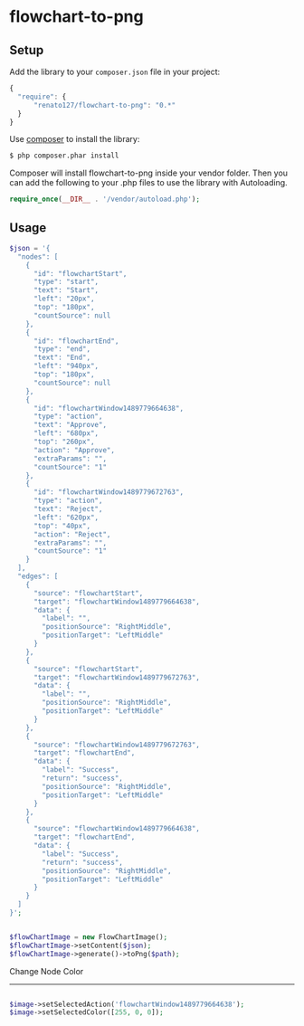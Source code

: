 # flowchart-to-png

Setup
-----

 Add the library to your `composer.json` file in your project:

```javascript
{
  "require": {
      "renato127/flowchart-to-png": "0.*"
  }
}
```

Use [composer](http://getcomposer.org) to install the library:

```bash
$ php composer.phar install
```

Composer will install flowchart-to-png inside your vendor folder. Then you can add the following to your
.php files to use the library with Autoloading.

```php
require_once(__DIR__ . '/vendor/autoload.php');
```

Usage
-----


```php
$json = '{
  "nodes": [
    {
      "id": "flowchartStart",
      "type": "start",
      "text": "Start",
      "left": "20px",
      "top": "180px",
      "countSource": null
    },
    {
      "id": "flowchartEnd",
      "type": "end",
      "text": "End",
      "left": "940px",
      "top": "180px",
      "countSource": null
    },
    {
      "id": "flowchartWindow1489779664638",
      "type": "action",
      "text": "Approve",
      "left": "680px",
      "top": "260px",
      "action": "Approve",
      "extraParams": "",
      "countSource": "1"
    },
    {
      "id": "flowchartWindow1489779672763",
      "type": "action",
      "text": "Reject",
      "left": "620px",
      "top": "40px",
      "action": "Reject",
      "extraParams": "",
      "countSource": "1"
    }
  ],
  "edges": [
    {
      "source": "flowchartStart",
      "target": "flowchartWindow1489779664638",
      "data": {
        "label": "",
        "positionSource": "RightMiddle",
        "positionTarget": "LeftMiddle"
      }
    },
    {
      "source": "flowchartStart",
      "target": "flowchartWindow1489779672763",
      "data": {
        "label": "",
        "positionSource": "RightMiddle",
        "positionTarget": "LeftMiddle"
      }
    },
    {
      "source": "flowchartWindow1489779672763",
      "target": "flowchartEnd",
      "data": {
        "label": "Success",
        "return": "success",
        "positionSource": "RightMiddle",
        "positionTarget": "LeftMiddle"
      }
    },
    {
      "source": "flowchartWindow1489779664638",
      "target": "flowchartEnd",
      "data": {
        "label": "Success",
        "return": "success",
        "positionSource": "RightMiddle",
        "positionTarget": "LeftMiddle"
      }
    }
  ]
}';


$flowChartImage = new FlowChartImage();
$flowChartImage->setContent($json);
$flowChartImage->generate()->toPng($path);

```

Change Node Color

------

```php

$image->setSelectedAction('flowchartWindow1489779664638');
$image->setSelectedColor([255, 0, 0]);


